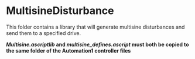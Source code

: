 # MultisineDisturbance

This folder contains a library that will generate multisine disturbances and send them to a specified drive.

***Multisine.ascriptlib* and *multisine_defines.ascript* must both be copied to the same folder of the Automation1 controller files**